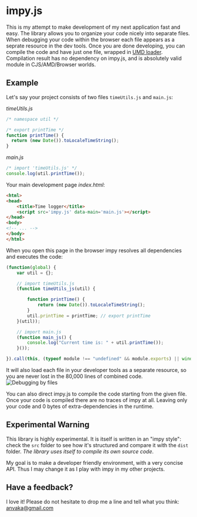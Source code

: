 impy.js
=======

This is my attempt to make development of my next application fast and easy. The library allows you to organize your code nicely into separate files. When debugging your code within the browser each file appears as a seprate resource in the dev tools. Once you are done developing, you can compile the code and have just one file, wrapped in [UMD loader](https://github.com/umdjs/umd). Compilation result has no dependency on impy.js, and is absolutely valid module in CJS/AMD/Browser worlds.

Example
-------

Let's say your project consists of two files ```timeUtils.js``` and ```main.js```:

*timeUtils.js*
```javascript
/* namespace util */

/* export printTime */
function printTime() {
  return (new Date()).toLocaleTimeString();
}
```

*main.js*
```javascript
/* import 'timeUtils.js' */
console.log(util.printTime());
```

Your main development page *index.html*:
```html
<html>
<head>
    <title>Time logger</title>
    <script src='impy.js' data-main='main.js'></script>
</head>
<body>
<!-- ... -->
</body>
</html>
```

When you open this page in the browser impy resolves all dependencies and executes the code:
```javascript
(function(global) {
    var util = {};

    // import timeUtils.js
    (function timeUtils_js(util) {

        function printTime() {
            return (new Date()).toLocaleTimeString();
        }
        util.printTime = printTime; // export printTime
    }(util));

    // import main.js
    (function main_js() {
        console.log("Current time is: " + util.printTime());
    }());

}).call(this, (typeof module !== "undefined" && module.exports) || window);
```

It will also load each file in your developer tools as a separate resource, so you are never lost in the 80,000 lines of combined code.
![Debugging by files](https://raw.github.com/anvaka/impy.js/master/docs/assets/impy_files.png)

You can also direct impy.js to compile the code starting from the given file. Once your code is compiled there are no traces of impy at all. Leaving only your code and 0 bytes of extra-dependencies in the runtime.

Experimental Warning
--------------------
This library is highly experimental. It is itself is written in an "impy style": check the ```src``` folder to see how it's structured and compare it with the ```dist``` folder. *The library uses itself to compile its own source code*.

My goal is to make a developer friendly environment, with a very concise API. Thus I may change it as I play with impy in my other projects.

Have a feedback? 
----------------
I love it! Please do not hesitate to drop me a line and tell what you think: anvaka@gmail.com
